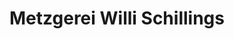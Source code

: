 ---
title: "Metzgerei Willi Schillings"
url: /grevenbroich/metzgerei-willi-schillings/
shop: Metzgerei
---